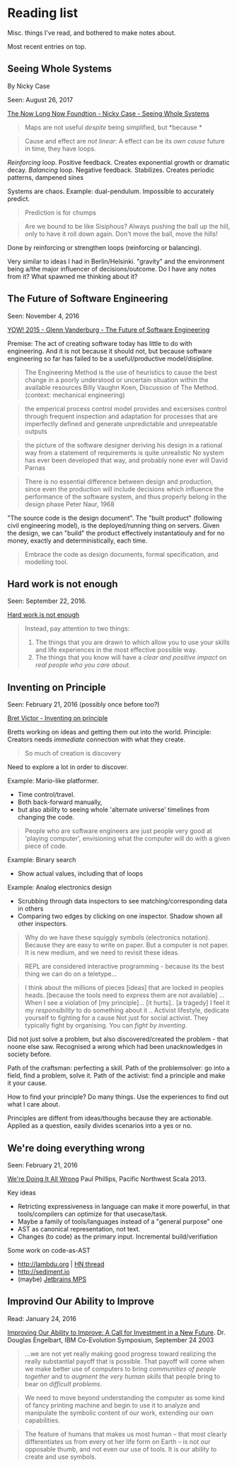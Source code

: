 # Reading list
Misc. things I've read, and bothered to make notes about.

Most recent entries on top.

## Seeing Whole Systems
By Nicky Case

Seen: August 26, 2017

[The Now Long Now Foundtion - Nicky Case - Seeing Whole Systems](http://longnow.org/seminars/02017/aug/07/seeing-whole-systems)

> Maps are not useful *despite* being simplified, but *because *

> Cause and effect are *not linear*:
> A effect can be its *own cause* future in time, they have loops.

*Reinforcing* loop. Positive feedback. Creates exponential growth or dramatic decay.
*Balancing* loop. Negative feedback. Stabilizes. Creates  periodic patterns, dampened sines

Systems are chaos. Example: dual-pendulum. Impossible to accurately predict. 
> Prediction is for chumps

> Are we bound to be like Sisiphous?
> Always pushing the ball up the hill, only to have it roll down again.
> Don't move the ball, move the hills!

Done by reinforcing or strengthen loops (reinforcing or balancing).

Very similar to ideas I had in Berlin/Helsinki.
"gravity" and the environment being a/the major influencer of decisions/outcome.
 Do I have any notes from it? What spawned me thinking about it?

## The Future of Software Engineering
Seen: November 4, 2016

[YOW! 2015 - Glenn Vanderburg - The Future of Software Engineering](https://www.youtube.com/watch?v=Tg9D7UE4TyI)

Premise: The act of creating software today has little to do with engineering.
And it is not because it should not, but because software engineering so far has
failed to be a useful/productive model/disipline.


> The Engineering Method is the use of heuristics to cause the best change
> in a poorly understood or uncertain situation within the available resources
Billy Vaughn Koen, Discussion of The Method. (context: mechanical engineering)

> the emperical process control model provides and excersises control 
> through frequent inspection and adaptation for processes that are
> imperfectly defined and generate unpredictable and unrepeatable outputs

> the picture of the software designer deriving his design in a rational way
> from a statement of requirements is quite unrealistic
> No system has ever been developed that way, and probably none ever will
David Parnas


> There is no essential difference between design and production,
> since even the production will include decisions which influence the performance
> of the software system, and thus properly belong in the design phase
Peter Naur, 1968

"The source code is the design document". The "built product" (following civil engineering model),
is the deployed/running thing on servers.
Given the design, we can "build" the product effectively instantatiouly and for no money,
exactly and deterministically, each time.

> Embrace the code as design documents, formal specification, and modelling tool.



## Hard work is not enough
Seen: September 22, 2016.

[Hard work is not enough](https://medium.com/practicing-developer/hard-work-is-not-enough-406856133a35#.97eqdrroo)

> Instead, pay attention to two things:
> 1. The things that you are drawn to which allow you to use your skills and life experiences in the most effective possible way.
> 2. The things that you know will have a *clear and positive impact* on *real people* *who you care about*.


## Inventing on Principle
Seen: February 21, 2016 (possibly once before too?)

[Bret Victor - Inventing on principle](https://www.youtube.com/watch?v=PUv66718DII)

Bretts working on ideas and getting them out into the world.
Principle: Creators needs *immediate* connection with what they create.

> So much of creation is discovery

Need to explore a lot in order to discover.

Example: Mario-like platformer.

* Time control/travel.
* Both back-forward manually,
* but also ability to seeing whole 'alternate universe' timelines from changing the code.

> People who are software engineers are just people very good at 'playing computer',
> envisioning what the computer will do with a given piece of code.

Example: Binary search

* Show actual values, including that of loops

Example: Analog electronics design

* Scrubbing through data inspectors to see matching/corresponding data in others
* Comparing two edges by clicking on one inspector. Shadow shown all other inspectors.

> Why do we have these squiggly symbols (electronics notation).
> Because they are easy to write on paper.
> But a computer is not paper.
> It is new medium, and we need to revisit these ideas.

> REPL are considered interactive programming - because its the best thing we can do on a teletype...

> I think about the millions of pieces [ideas] that are locked in peoples heads.
> [because the tools need to express them are not available]
> ...
> When I see a violation of [my principle]... [it hurts].. [a tragedy]
> I feel it my *responsibility* to do something about it
> .. Activist lifestyle, dedicate yourself to fighting for a cause
> Not just for social activist. They typically fight by organising.
> You can *fight by inventing*.

Did not just solve a problem, but also discovered/created the problem - that noone else saw.
Recognised a wrong which had been unacknowledges in society before.

Path of the craftsman: perfecting a skill.
Path of the problemsolver: go into a field, find a problem, solve it.
Path of the activist: find a principle and make it your cause.

How to find your principle?
Do many things. Use the experiences to find out what I care about.

Principles are diffent from ideas/thoughs because they are actionable.
Applied as a question, easily divides scenarios into a yes or no.


## We're doing everything wrong
Seen: February 21, 2016

[We're Doing It All Wrong](https://www.youtube.com/watch?v=TS1lpKBMkgg)
Paul Phillips, Pacific Northwest Scala 2013.

Key ideas

* Retricting expressiveness in language can make it more powerful,
in that tools/compilers can optimize for that usecase/task.
* Maybe a family of tools/languages instead of a "general purpose" one
* AST as canonical representation, not text.
* Changes (to code) as the primary input. Incremental build/verifiation

Some work on code-as-AST

* http://lambdu.org | [HN thread](https://news.ycombinator.com/item?id=11142911)
* http://sediment.io
* (maybe) [Jetbrains MPS](https://www.jetbrains.com/mps/)


## Improvind Our Ability to Improve
Read: January 24, 2016

[Improving Our Ability to Improve: A Call for Investment in a New Future](http://www.almaden.ibm.com/coevolution/pdf/engelbart_paper.pdf).
Dr. Douglas Engelbart, IBM Co-Evolution Symposium, September 24 2003

> ...we are not yet really making good progress 
> toward realizing the really substantial payoff that is possible.  That payoff will come 
> when we make better use of computers to bring *communities of people together* and to 
> *augment the very human skills* that people bring to bear on *difficult problems*.


> We need to move beyond understanding the computer as some 
> kind of fancy printing machine and begin to
> use it to analyze and manipulate the 
> symbolic content of our work, extending our
> own capabilities.

> The feature of humans that makes us most human – that most clearly 
> differentiates us from every ot
> her life form on Earth – is not our opposable thumb, and 
> not even our use of tools. It is our ability to
> create and use symbols.


